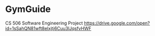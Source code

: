 # GymGuide
CS 506 Software Engineering Project
https://drive.google.com/open?id=1sSahQN81wft8elxjtj6Cuu3lJqsfvHWF
